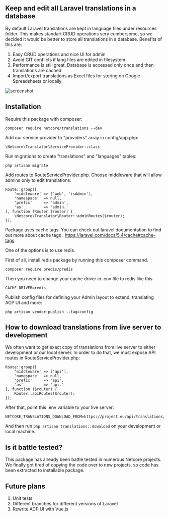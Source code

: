 ## Keep and edit all Laravel translations in a database

By default Laravel translations are kept in language files under resources folder.
This makes standart CRUD operations very cumbersome, so we decided it would be better to
store all translations in a database. Benefits of this are:

1. Easy CRUD operations and nice UI for admin
2. Avoid GIT conflicts if lang files are edited in filesystem
3. Performance is still great. Database is accessed only once and then translations are cached
4. Import/export translations as Excel files for storing on Google Spreadsheets or locally

![screenshot](http://image.prntscr.com/image/6a1d7f96919e42118c250dfaac5e8b48.png)

## Installation

Require this package with composer:

    composer require netcore/translations --dev

Add our service provider to "providers" array in config/app.php:

    \Netcore\Translator\ServiceProvider::class
        
Run migrations to create "translations" and "languages" tables:

    php artisan migrate
        
Add routes to RouteServiceProvider.php. Choose middleware that will allow admins only to edit translations:

    Route::group([
        'middleware' => ['web', 'isAdmin'],
        'namespace'  => null,
        'prefix'     => 'admin',
        'as'         => 'admin.'
    ], function (Router $router) {
        \Netcore\Translator\Router::adminRoutes($router);
    });
    
Package uses cache tags. You can check out laravel documentation to find out more about cache tags .
https://laravel.com/docs/5.4/cache#cache-tags

One of the options is to use redis.

First of all, install redis package by running this composer command.

    composer require predis/predis

Then you need to change your cache driver in .env file to redis like this

    CACHE_DRIVER=redis
        
Publish config files for defining your Admin layout to extend, translating ACP UI and more:

    php artisan vendor:publish --tag=config
    
## How to download translations from live server to development

We often want to get exact copy of translations from live server to either development or our local server.
In order to do that, we must expose API routes in RouteServiceProvider.php:

    Route::group([
        'middleware' => ['api'],
        'namespace'  => null,
        'prefix'     => 'api',
        'as'         => 'api.'
    ], function ($router) {
        Router::apiRoutes($router);
    });
    
After that, point this .env variable to your live server:

    NETCORE_TRANSLATIONS_DOWNLOAD_FROM=https://project.eu/api/translations/index

And then run ```php artisan translations::download``` on your development or local machine.

## Is it battle tested?

This package has already been battle tested in numerous Netcore projects. 
We finally got tired of copying the code over to new projects, so code has been extracted to installable package.

## Future plans

1. Unit tests
2. Different branches for different versions of Laravel
3. Rewrite ACP UI with Vue.js


